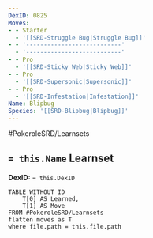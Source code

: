 ```yaml
---
DexID: 0825
Moves:
- - Starter
  - '[[SRD-Struggle Bug|Struggle Bug]]'
- - '---------------------------'
  - '---------------------------'
- - Pro
  - '[[SRD-Sticky Web|Sticky Web]]'
- - Pro
  - '[[SRD-Supersonic|Supersonic]]'
- - Pro
  - '[[SRD-Infestation|Infestation]]'
Name: Blipbug
Species: '[[SRD-Blipbug|Blipbug]]'
---
```


#PokeroleSRD/Learnsets

## `= this.Name` Learnset

**DexID:** `= this.DexID`

```dataview
TABLE WITHOUT ID
    T[0] AS Learned,
    T[1] AS Move
FROM #PokeroleSRD/Learnsets
flatten moves as T
where file.path = this.file.path
```
